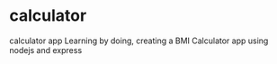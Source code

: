 # calculator
calculator app
Learning by doing, creating a BMI Calculator app using nodejs and express
